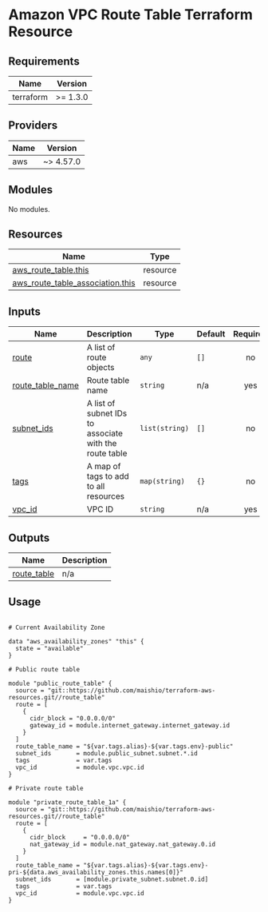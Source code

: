 # Amazon VPC Route Table Terraform Resource

## Requirements

| Name      | Version  |
|-----------|----------|
| terraform | >= 1.3.0 |

## Providers

| Name | Version   |
|------|-----------|
| aws  | ~> 4.57.0 |

## Modules

No modules.

## Resources

| Name | Type |
|------|------|
| [aws_route_table.this](https://registry.terraform.io/providers/hashicorp/aws/latest/docs/resources/route_table) | resource |
| [aws_route_table_association.this](https://registry.terraform.io/providers/hashicorp/aws/latest/docs/resources/route_table_association) | resource |

## Inputs

| Name | Description | Type | Default | Required |
|------|-------------|------|---------|:--------:|
| <a name="input_route"></a> [route](#input\_route) | A list of route objects | `any` | `[]` | no |
| <a name="input_route_table_name"></a> [route\_table\_name](#input\_route\_table\_name) | Route table name | `string` | n/a | yes |
| <a name="input_subnet_ids"></a> [subnet\_ids](#input\_subnet\_ids) | A list of subnet IDs to associate with the route table | `list(string)` | `[]` | no |
| <a name="input_tags"></a> [tags](#input\_tags) | A map of tags to add to all resources | `map(string)` | `{}` | no |
| <a name="input_vpc_id"></a> [vpc\_id](#input\_vpc\_id) | VPC ID | `string` | n/a | yes |

## Outputs

| Name | Description |
|------|-------------|
| <a name="output_route_table"></a> [route\_table](#output\_route\_table) | n/a |

## Usage

```hcl

# Current Availability Zone

data "aws_availability_zones" "this" {
  state = "available"
}

# Public route table

module "public_route_table" {
  source = "git::https://github.com/maishio/terraform-aws-resources.git//route_table"
  route = [
    {
      cidr_block = "0.0.0.0/0"
      gateway_id = module.internet_gateway.internet_gateway.id
    }
  ]
  route_table_name = "${var.tags.alias}-${var.tags.env}-public"
  subnet_ids       = module.public_subnet.subnet.*.id
  tags             = var.tags
  vpc_id           = module.vpc.vpc.id
}

# Private route table

module "private_route_table_1a" {
  source = "git::https://github.com/maishio/terraform-aws-resources.git//route_table"
  route = [
    {
      cidr_block     = "0.0.0.0/0"
      nat_gateway_id = module.nat_gateway.nat_gateway.0.id
    }
  ]
  route_table_name = "${var.tags.alias}-${var.tags.env}-pri-${data.aws_availability_zones.this.names[0]}"
  subnet_ids       = [module.private_subnet.subnet.0.id]
  tags             = var.tags
  vpc_id           = module.vpc.vpc.id
}
```